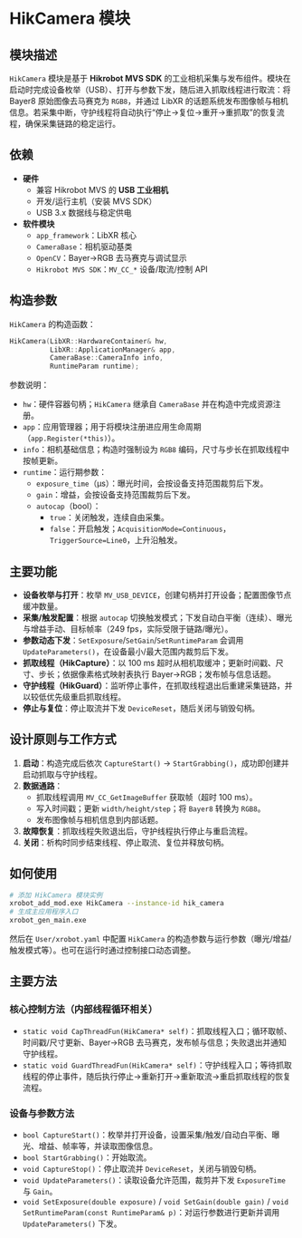 # HikCamera 模块

## 模块描述

`HikCamera` 模块是基于 **Hikrobot MVS SDK** 的工业相机采集与发布组件。模块在启动时完成设备枚举（USB）、打开与参数下发，随后进入抓取线程进行取流：将 Bayer8 原始图像去马赛克为 `RGB8`，并通过 LibXR 的话题系统发布图像帧与相机信息。若采集中断，守护线程将自动执行“停止→复位→重开→重抓取”的恢复流程，确保采集链路的稳定运行。

## 依赖

- **硬件**
  - 兼容 Hikrobot MVS 的 **USB 工业相机**
  - 开发/运行主机（安装 MVS SDK）
  - USB 3.x 数据线与稳定供电
- **软件模块**
  - `app_framework`：LibXR 核心
  - `CameraBase`：相机驱动基类
  - `OpenCV`：Bayer→RGB 去马赛克与调试显示
  - `Hikrobot MVS SDK`：`MV_CC_*` 设备/取流/控制 API

## 构造参数

`HikCamera` 的构造函数：

```cpp
HikCamera(LibXR::HardwareContainer& hw,
          LibXR::ApplicationManager& app,
          CameraBase::CameraInfo info,
          RuntimeParam runtime);
```

参数说明：

- `hw`：硬件容器句柄；`HikCamera` 继承自 `CameraBase` 并在构造中完成资源注册。
- `app`：应用管理器；用于将模块注册进应用生命周期（`app.Register(*this)`）。
- `info`：相机基础信息；构造时强制设为 `RGB8` 编码，尺寸与步长在抓取线程中按帧更新。
- `runtime`：运行期参数：
  - `exposure_time`（μs）：曝光时间，会按设备支持范围裁剪后下发。
  - `gain`：增益，会按设备支持范围裁剪后下发。
  - `autocap`（bool）：
    - `true`：关闭触发，连续自由采集。
    - `false`：开启触发；`AcquisitionMode=Continuous`，`TriggerSource=Line0`，上升沿触发。

## 主要功能

- **设备枚举与打开**：枚举 `MV_USB_DEVICE`，创建句柄并打开设备；配置图像节点缓冲数量。
- **采集/触发配置**：根据 `autocap` 切换触发模式；下发自动白平衡（连续）、曝光与增益手动、目标帧率（249 fps，实际受限于链路/曝光）。
- **参数动态下发**：`SetExposure`/`SetGain`/`SetRuntimeParam` 会调用 `UpdateParameters()`，在设备最小/最大范围内裁剪后下发。
- **抓取线程（HikCapture）**：以 100 ms 超时从相机取缓冲；更新时间戳、尺寸、步长；依据像素格式映射表执行 Bayer→RGB；发布帧与信息话题。
- **守护线程（HikGuard）**：监听停止事件，在抓取线程退出后重建采集链路，并以较低优先级重启抓取线程。
- **停止与复位**：停止取流并下发 `DeviceReset`，随后关闭与销毁句柄。

## 设计原则与工作方式

1. **启动**：构造完成后依次 `CaptureStart()` → `StartGrabbing()`，成功即创建并启动抓取与守护线程。
2. **数据通路**：
   - 抓取线程调用 `MV_CC_GetImageBuffer` 获取帧（超时 100 ms）。
   - 写入时间戳；更新 `width/height/step`；将 `Bayer8` 转换为 `RGB8`。
   - 发布图像帧与相机信息到内部话题。
3. **故障恢复**：抓取线程失败退出后，守护线程执行停止与重启流程。
4. **关闭**：析构时同步结束线程、停止取流、复位并释放句柄。

## 如何使用

```bash
# 添加 HikCamera 模块实例
xrobot_add_mod.exe HikCamera --instance-id hik_camera
# 生成主应用程序入口
xrobot_gen_main.exe
```

然后在 `User/xrobot.yaml` 中配置 `HikCamera` 的构造参数与运行参数（曝光/增益/触发模式等）。也可在运行时通过控制接口动态调整。

## 主要方法

### 核心控制方法（内部线程循环相关）

- `static void CapThreadFun(HikCamera* self)`：抓取线程入口；循环取帧、时间戳/尺寸更新、Bayer→RGB 去马赛克，发布帧与信息；失败退出并通知守护线程。
- `static void GuardThreadFun(HikCamera* self)`：守护线程入口；等待抓取线程的停止事件，随后执行停止→重新打开→重新取流→重启抓取线程的恢复流程。

### 设备与参数方法

- `bool CaptureStart()`：枚举并打开设备，设置采集/触发/自动白平衡、曝光、增益、帧率等，并读取图像信息。
- `bool StartGrabbing()`：开始取流。
- `void CaptureStop()`：停止取流并 `DeviceReset`，关闭与销毁句柄。
- `void UpdateParameters()`：读取设备允许范围，裁剪并下发 `ExposureTime` 与 `Gain`。
- `void SetExposure(double exposure)` / `void SetGain(double gain)` / `void SetRuntimeParam(const RuntimeParam& p)`：对运行参数进行更新并调用 `UpdateParameters()` 下发。
